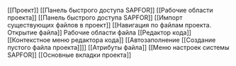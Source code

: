 
[[Проект]]
[[Панель быстрого доступа SAPFOR]]
[[Рабочие области проекта]]
[[Панель быстрого доступа SAPFOR]]
[[Импорт существующих файлов в проект]]
[[Навигация по файлам проекта. Открытие файла]]
Рабочие области файла
[[Редактор кода]]
[[Контекстное меню редактора кода]]
[[Автозаполнение
[[Создание пустого файла проекта]]]]
[[Атрибуты файла]]
[[Меню настроек системы SAPFOR]]
[[Основные вкладки проекта]]